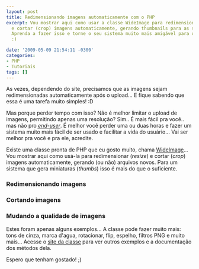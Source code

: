 ```yaml
---
layout: post
title: Redimensionando imagens automaticamente com o PHP
excerpt: Vou mostrar aqui como usar a classe WideImage para redimensionar (resize)
  e cortar (crop) imagens automaticamente, gerando thumbnails para as suas imagens.
  Aprenda a fazer isso e torne o seu sistema muito mais amigável para o visitante!
  :)

date: '2009-05-09 21:54:11 -0300'
categories:
- PHP
- Tutoriais
tags: []
---
```

As vezes, dependendo do site, precisamos que as imagens sejam redimensionadas automaticamente após o upload... E fique sabendo que essa é uma tarefa muito simples! :D

Mas porque perder tempo com isso? Não é melhor limitar o upload de imagens, permitindo apenas uma resolução? Sim.. É mais fácil pra você.. mas não pro <em><abbr title="Usuário final - Quem usará o site/sistema">end-user</abbr></em>. É melhor você perder uma ou duas horas e fazer um sistema muito mais fácil de ser usado e facilitar a vida do usuário... Vai ser melhor pra você e pra ele, acredite.

Existe uma classe pronta de PHP que eu gosto muito, chama [WideImage](http://wideimage.sourceforge.net/)... Vou mostrar aqui como usá-la para redimensionar (<em>resize</em>) e cortar (<em>crop</em>) imagens automaticamente, gerando (ou não) arquivos novos. Para um sistema que gera miniaturas (<em>thumbs</em>) isso é mais do que o suficiente.

<h3>Redimensionando imagens</h3>

<div data-gist-id="44e2f248db7f908710f8" data-gist-show-loading="false"></div>

<h3>Cortando imagens</h3>

<div data-gist-id="800f466e2feef483026e" data-gist-show-loading="false"></div>

<h3>Mudando a qualidade de imagens</h3>

<div data-gist-id="8d01f3114a31376fe29f" data-gist-show-loading="false"></div>

Estes foram apenas alguns exemplos... A classe pode fazer muito mais: tons de cinza, marca d'agua, rotacionar, flip, espelho, filtros PNG e muito mais... Acesse o [site da classe](http://wideimage.sourceforge.net/) para ver outros exemplos e a documentação dos métodos dela.

Espero que tenham gostado! ;)

